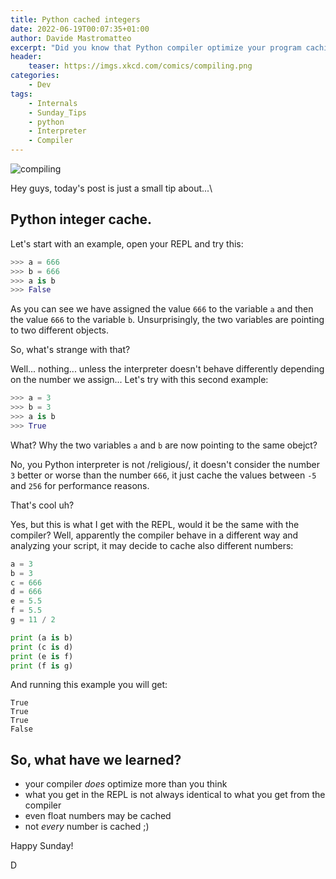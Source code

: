 ```yaml
---
title: Python cached integers
date: 2022-06-19T00:07:35+01:00
author: Davide Mastromatteo
excerpt: "Did you know that Python compiler optimize your program caching small integers?" 
header:
    teaser: https://imgs.xkcd.com/comics/compiling.png
categories:
    - Dev
tags:
    - Internals
    - Sunday_Tips
    - python
    - Interpreter
    - Compiler
---
```

![compiling](https://imgs.xkcd.com/comics/compiling.png)

Hey guys, today's post is just a small tip about...\

## Python integer cache.

Let's start with an example, open your REPL and try this:

```python
>>> a = 666
>>> b = 666
>>> a is b
>>> False
```

As you can see we have assigned the value `666` to the variable `a` and then the value `666` to the variable `b`.
Unsurprisingly, the two variables are pointing to two different objects.

So, what's strange with that?

Well... nothing... unless the interpreter doesn't behave differently depending on the number we assign... 
Let's try with this second example:

```python
>>> a = 3
>>> b = 3
>>> a is b
>>> True
```

What? Why the two variables `a` and `b` are now pointing to the same obejct?

No, you Python interpreter is not /religious/, it doesn't consider the number `3` better or worse than the 
number `666`, it just cache the values between `-5` and `256` for performance reasons.

That's cool uh?

Yes, but this is what I get with the REPL, would it be the same with the compiler?
Well, apparently the compiler behave in a different way and analyzing your script, it may decide to 
cache also different numbers:

```python
a = 3
b = 3
c = 666
d = 666
e = 5.5
f = 5.5
g = 11 / 2

print (a is b)
print (c is d)
print (e is f)
print (f is g)
```

And running this example you will get:

```console
True
True
True
False
```

## So, what have we learned?

- your compiler *does* optimize more than you think
- what you get in the REPL is not always identical to what you get from the compiler
- even float numbers may be cached
- not *every* number is cached ;)


Happy Sunday!

D
